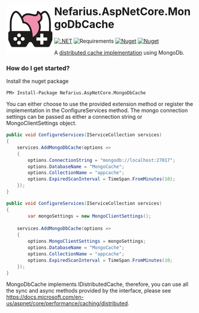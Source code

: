# <img src="assets/NSS-128x128.png" align="left" />Nefarius.AspNetCore.MongoDbCache

[![.NET](https://github.com/nefarius/Nefarius.AspNetCore.MongoDbCache/actions/workflows/build.yml/badge.svg)](https://github.com/nefarius/Nefarius.AspNetCore.MongoDbCache/actions/workflows/build.yml)
![Requirements](https://img.shields.io/badge/Requires-.NET%20Standard%202.1-blue.svg)
[![Nuget](https://img.shields.io/nuget/v/Nefarius.AspNetCore.MongoDbCache)](https://www.nuget.org/packages/Nefarius.AspNetCore.MongoDbCache/)
[![Nuget](https://img.shields.io/nuget/dt/Nefarius.AspNetCore.MongoDbCache)](https://www.nuget.org/packages/Nefarius.AspNetCore.MongoDbCache/)

A [distributed cache implementation](https://docs.microsoft.com/en-us/aspnet/core/performance/caching/distributed) using
MongoDb.

### How do I get started?

Install the nuget package

    PM> Install-Package Nefarius.AspNetCore.MongoDbCache

You can either choose to use the provided extension method or register the implementation in the ConfigureServices
method.
The mongo connection settings can be passed as either a connection string or MongoClientSettings object.

```csharp
public void ConfigureServices(IServiceCollection services)
{  
	services.AddMongoDbCache(options =>
	{
		options.ConnectionString = "mongodb://localhost:27017";
		options.DatabaseName = "MongoCache";
		options.CollectionName = "appcache";
		options.ExpiredScanInterval = TimeSpan.FromMinutes(10);
	});
}
```

```csharp
public void ConfigureServices(IServiceCollection services)
{  
    	var mongoSettings = new MongoClientSettings();

	services.AddMongoDbCache(options =>
	{
		options.MongoClientSettings = mongoSettings;
		options.DatabaseName = "MongoCache";
		options.CollectionName = "appcache";
		options.ExpiredScanInterval = TimeSpan.FromMinutes(10;
	});
}
```

MongoDbCache implements IDistributedCache, therefore, you can use all the sync and async methods provided by the
interface, please see https://docs.microsoft.com/en-us/aspnet/core/performance/caching/distributed.
